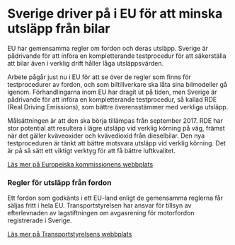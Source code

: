 # Sverige driver på i EU för att minska utsläpp från bilar

EU har gemensamma regler om fordon och deras utsläpp. Sverige är pådrivande för att införa en kompletterande testprocedur för att säkerställa att bilar även i verklig drift håller låga utsläppsvärden.


Arbete pågår just nu i EU för att se över de regler som finns för testprocedurer av fordon, och som biltillverkare ska låta sina bilmodeller gå igenom. Förhandlingarna inom EU har dragit ut på tiden, men Sverige är pådrivande för att införa en kompletterande testprocedur, så kallad RDE (Real Driving Emissions), som bättre överensstämmer med verkliga utsläpp.

Målsättningen är att den ska börja tillämpas från september 2017\. RDE har stor potential att resultera i lägre utsläpp vid verklig körning på väg, främst när det gäller kväveoxider och kvävedioxid från dieselbilar. Den nya testproceduren är tänkt att bättre motsvara utsläpp vid verklig körning. Det är på så sätt ett viktigt verktyg för att få bättre luftkvalitet.

[Läs mer på Europeiska kommissionens webbplats](http://ec.europa.eu/growth/sectors/automotive/environment-protection/emissions/index_en.htm "Läs mer på Europeiska kommissionens webbplats")

### Regler för utsläpp från fordon

Ett fordon som godkänts i ett EU\-land enligt de gemensamma reglerna får säljas fritt i hela EU. Transportstyrelsen har ansvar för tillsyn av efterlevnaden av lagstiftningen om avgasrening för motorfordon registrerade i Sverige.

[Läs mer på Transportstyrelsens webbplats](http://www.transportstyrelsen.se/sv/vagtrafik/Miljo/Luftkvaliet-i-tatorter/Avgaser/ "Länk till Transportstyrelsen")
